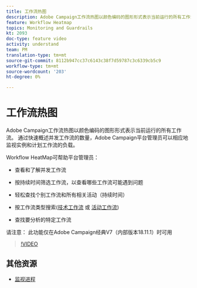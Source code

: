```yaml
---
title: 工作流热图
description: Adobe Campaign工作流热图以颜色编码的图形形式表示当前运行的所有工作流。  通过快速概述并发工作流的数量，Adobe Campaign平台管理员可以相应地监视实例和计划工作流的负载。
feature: Workflow Heatmap
topics: Monitoring and Guardrails
kt: 2093
doc-type: feature video
activity: understand
team: PM
translation-type: tm+mt
source-git-commit: 8112b947cc37c6143c38f7d59787c3c6339cb5c9
workflow-type: tm+mt
source-wordcount: '203'
ht-degree: 0%

---
```



# 工作流热图

Adobe Campaign工作流热图以颜色编码的图形形式表示当前运行的所有工作流。  通过快速概述并发工作流的数量，Adobe Campaign平台管理员可以相应地监视实例和计划工作流的负载。

Workflow HeatMap可帮助平台管理员：

* 查看和了解并发工作流
* 按持续时间筛选工作流，以查看哪些工作流可能遇到问题
* 轻松查找个别工作流和所有相关活动（持续时间）

* 按工作流类型搜索([技术工作流](https://docs.adobe.com/content/help/en/campaign-classic/using/automating-with-workflows/general-operation/building-a-workflow.html#technical-workflows) 或 [活动工作流](https://docs.adobe.com/content/help/en/campaign-classic/using/automating-with-workflows/general-operation/building-a-workflow.html#campaign-workflows))

* 查找要分析的特定工作流

请注意： 此功能仅在Adobe Campaign经典V7（内部版本18.11.1）时可用

>[!VIDEO](https://video.tv.adobe.com/v/25558?quality=12)

## 其他资源

* [监视进程](https://docs.adobe.com/content/help/en/campaign-classic/using/monitoring-campaign-classic/production-procedures/monitoring-processes.html#Workflow_monitoring)
